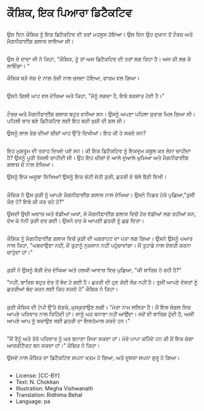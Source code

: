 # ਕੌਸ਼ਿਕ, ਇਕ ਪਿਆਰਾ ਡਿਟੈਕਟਿਵ

##
ਉਸ ਦਿਨ ਕੌਸ਼ਿਕ ਨੂੰ ਇਕ ਡਿਟੈਕਟਿਵ ਦੀ ਤਰਾਂ ਮਹਸੂਸ ਹੋਇਆ। ਉਸ ਦਿਨ ਉਹ ਦੁਕਾਨ ਤੋਂ ਟੌਰਚ ਅਤੇ ਮੈਗਨੀਫਾਈਂਗ ਗਲਾਸ ਲਾਇਆ ਸੀ।

##
ਉਸ ਦੇ ਦਾਦਾ ਜੀ ਨੇ ਕਿਹਾ, "ਕੌਸ਼ਿਕ, ਤੂੰ ਤਾਂ ਅਜ ਡਿਟੈਕਟਿਵ ਦੀ ਤਰਾਂ ਲਗ ਰਿਹਾ ਹੈ। ਅਜ ਕੀ ਲਭ ਕੇ ਲਾਇੰਗਾ। "

ਕੌਸ਼ਿਕ ਬੜੇ ਜੋਸ਼ ਦੇ ਨਾਲ਼ ਤੇਜ਼ੀ ਨਾਲ ਚਲਦਾ ਹੋਇਆ, ਫਾਰਮ ਵਲ ਗਿਆ।

##
ਉਸਨੇ ਗਿਲੀ ਘਾਹ ਵਲ ਦੇਖਿਆ ਅਤੇ ਕਿਹਾ, "ਮੈਨੂੰ ਲਗਦਾ ਹੈ, ਇਥੇ ਬਰਸਾਤ ਹੋਈ ਹੈ।"

##
ਟੌਰਚ ਅਤੇ ਮੈਗਨੀਫਾਈਂਗ ਗਲਾਸ ਬਹੁਤ ਵਧੀਆ ਸਨ। ਉਸਨੂੰ ਅਪਣਾ ਪਹਿਲਾ ਸੁਰਾਗ ਮਿਲ ਗਿਆ ਸੀ। ਪਹਿਲੀ ਬਾਰ ਬਣੇ ਡਿਟੈਕਟਿਵ ਲਈ ਇਹ ਬੜੀ ਖੁਸ਼ੀ ਦੀ ਗਲ ਸੀ।

ਉਸਨੂੰ ਲਾਲ ਰੰਗ ਦੀਆਂ ਚੀਜ਼ਾਂ ਘਾਹ ਉੱਤੇ ਦਿਖੀਆਂ। ਇਹ ਕੀ ਹੋ ਸਕਦੇ ਸਨ?

##
ਇਹ ਮੁਸ਼ਰੂਮ ਦੀ ਤਰਾਹ ਦਿਖਦੇ ਪਏ ਸਨ। ਕੀ ਇਕ ਡਿਟੈਕਟਿਵ ਨੂੰ ਇਕਦੁਮ ਕਬੂਲ ਕਰ ਲੇਨਾ ਚਾਹੀਦਾ ਹੈ? ਉਸਨੂੰ ਪੂਰੀ ਤੱਸਲੀ ਚਾਹੀਦੀ ਸੀ। ਉਹ ਇਹ ਚੀਜ਼ਾਂ ਦੇ ਆਲੇ ਦੁਆਲੇ ਘੁਮਿਆ ਅਤੇ ਮੈਗਨੀਫਾਈਂਗ ਗਲਾਸ ਦੇ ਨਾਲ ਦੇਖਿਆ।

ਉਸਨੂੰ ਇਕ ਅਜੂਬਾ ਦਿਖਿਆ! ਉਸਨੂੰ ਇਕ ਚੋਟੀ ਜੇਹੀ ਕੁੜੀ, ਛਤਰੀ ਦੇ ਥੱਲੇ ਬੈਠੀ ਦਿਖੀ।

##
ਕੌਸ਼ਿਕ ਨੇ ਉਸ ਕੁੜੀ ਨੂੰ ਆਪਣੇ ਮੈਗਨੀਫਾਈਂਗ ਗਲਾਸ ਨਾਲ ਦੇਖਿਆ। ਉਸਨੇ ਨਿਡਰ ਹੋਕੇ ਪੁਛਿਆ,"ਤੁਸੀਂ ਕੌਣ ਹੋ? ਇਥੇ ਕੀ ਕਰ ਰਹੇ ਹੋ?"

ਉਸਦੀ ਉਚੀ ਅਵਾਜ਼ ਅਤੇ ਵੱਡੀਆਂ ਅਖਾਂ, ਜੋ ਮੈਗਨੀਫਾਈਂਗ ਗਲਾਸ ਵਿਚੋਂ ਹੋਰ ਵੱਡੀਆਂ ਲਗ ਰਹੀਆਂ ਸਨ, ਦੇਖ ਕੇ ਨੰਨੀ ਕੁੜੀ ਦਰ ਗਈ। ਉਸਨੇ ਦਰ ਕੇ ਆਪਣੀ ਛਤਰੀ ਨੂੰ ਛਡ ਦਿਤਾ।

##
ਕੌਸ਼ਿਕ ਨੂੰ ਮੈਗਨੀਫਾਈਂਗ ਗਲਾਸ ਵਿਚੋਂ ਕੁੜੀ ਦੀ ਘਬਰਾਹਟ ਦਾ ਪਤਾ ਲਗ ਗਿਆ। ਉਸਨੇ ਉਸਨੂੰ ਪਆਰ ਨਾਲ ਕਿਹਾ, "ਘਬਰਾਉਣਾ ਨਹੀਂ, ਮੈਂ ਤੁਹਾਨੂੰ ਨੁਕਸਾਨ ਨਹੀਂ ਪਹੁੰਚਾਵਾਂਗਾ। ਮੈਂ ਤੁਹਾਡੇ ਨਾਲ ਦੋਸਤੀ ਕਰਨਾ ਚਾਹੁੰਦਾ ਹਾਂ।"

##
ਕੁੜੀ ਨੇ ਉਸਨੂੰ ਥੋੜੀ ਦੇਰ ਦੇਖਿਆ ਅਤੇ ਹਲਕੀ ਆਵਾਜ਼ ਵਿਚ ਪੁਛਿਆ, "ਕੀ ਬਾਰਿਸ਼ ਹੋ ਰਹੀ ਹੈ?"

"ਨਹੀਂ, ਬਾਰਿਸ਼ ਬਹੁਤ ਦੇਰ ਤੋਂ ਬੰਦ ਹੋ ਗਈ ਹੈ। ਛਤਰੀ ਦੀ ਹੁਣ ਕੋਈ ਲੋੜ ਨਹੀਂ ਹੈ। ਤੁਸੀਂ ਆਪਣੇ ਦੋਸਤਾਂ ਨੂੰ ਛਤਰੀਆਂ ਬੰਦ ਕਰਨ ਲਈ ਕਿਹ ਸਕਦੇ ਹੋ" ਕੌਸ਼ਿਕ ਨੇ ਕਿਹਾ।

##
ਕੁੜੀ ਕੌਸ਼ਿਕ ਦੀ ਟੋਪੀ ਉੱਤੇ ਚੱੜਕੇ, ਮੁਸਕੁਰਾਉਣ ਲਗੀ। "ਮੇਰਾ ਨਾਮ ਲਲਿਤਾ ਹੈ। ਮੈਂ ਇਸ ਜੰਗਲ ਵਿਚ ਆਪਣੇ ਪਰਿਵਾਰ ਨਾਲ ਰਿਹਿੰਦੀ ਹਾਂ। ਸਾਨੂੰ ਘਰ ਬਨਾਣਾ ਨਹੀਂ ਆਉਂਦਾ। ਜਦੋਂ ਵੀ ਬਾਰਿਸ਼ ਹੁੰਦੀ ਹੈ, ਅਸੀਂ ਆਪਣੇ ਆਪ ਨੂੰ ਬਚਾਉਣ ਲਈ ਛਤਰੀ ਦਾ ਇਸਤੇਮਾਲ ਕਰਦੇ ਹਨ।"

##
"ਮੈਂ ਤੈਨੂੰ ਅਤੇ ਤੇਰੇ ਪਰਿਵਾਰ ਨੂੰ ਘਰ ਬਨਾਣਾ ਸਿਖਾ ਸਕਦਾ ਹਾਂ। ਮੇਰੇ ਪਾਪਾ ਕਹਿੰਦੇ ਹਨ ਕੀ ਮੈਂ ਇਕ ਚੰਗਾ ਆਰਕੀਟੈਕਟ ਬਨ ਸਕਦਾ ਹਾਂ।" ਕੌਸ਼ਿਕ ਨੇ ਕਿਹਾ।

ਉਸਦੇ ਨਾਲ ਕੌਸ਼ਿਕ ਦਾ ਡਿਟੈਕਟਿਵ ਸਪਨਾ ਖਤਮ ਹੋ ਗਿਆ, ਅਤੇ ਦੂਸਰਾ ਸਪਨਾ ਸ਼ੁਰੂ ਹੋ ਗਿਆ।

##
* License: [CC-BY]
* Text: N. Chokkan
* Illustration: Megha Vishwanath
* Translation: Ridhima Behal
* Language: pa
